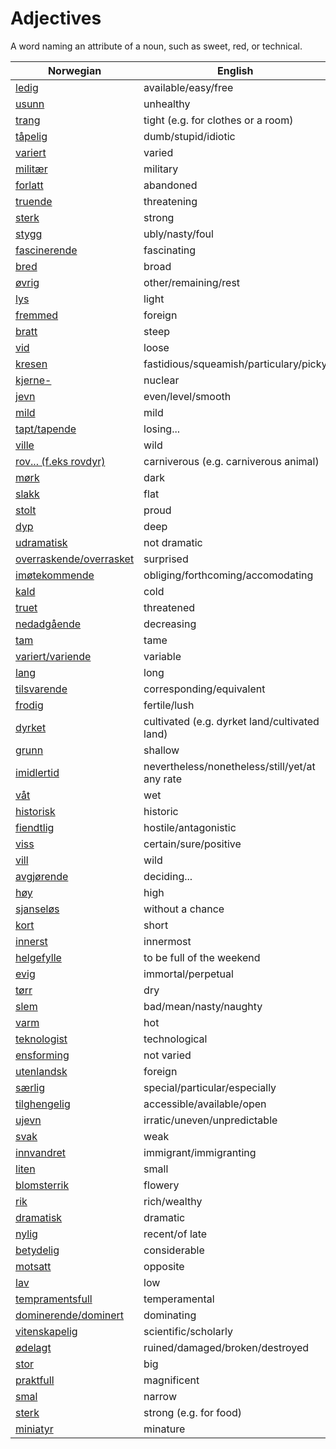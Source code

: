 # Adjectives

A word naming an attribute of a noun, such as sweet, red, or technical.

| Norwegian | English |
| --- | --- |
| [ledig](https://www.ordnett.no/search?language=no&phrase=ledig) | available/easy/free |
| [usunn](https://www.ordnett.no/search?language=no&phrase=usunn) | unhealthy |
| [trang](https://www.ordnett.no/search?language=no&phrase=trang) | tight (e.g. for clothes or a room) |
| [tåpelig](https://www.ordnett.no/search?language=no&phrase=tåpelig) | dumb/stupid/idiotic |
| [variert](https://www.ordnett.no/search?language=no&phrase=variert) | varied |
| [militær](https://www.ordnett.no/search?language=no&phrase=militær) | military |
| [forlatt](https://www.ordnett.no/search?language=no&phrase=forlatt) | abandoned |
| [truende](https://www.ordnett.no/search?language=no&phrase=truende) | threatening |
| [sterk](https://www.ordnett.no/search?language=no&phrase=sterk) | strong |
| [stygg](https://www.ordnett.no/search?language=no&phrase=stygg) | ubly/nasty/foul |
| [fascinerende](https://www.ordnett.no/search?language=no&phrase=fascinerende) | fascinating |
| [bred](https://www.ordnett.no/search?language=no&phrase=bred) | broad |
| [øvrig](https://www.ordnett.no/search?language=no&phrase=øvrig) | other/remaining/rest |
| [lys](https://www.ordnett.no/search?language=no&phrase=lys) | light |
| [fremmed](https://www.ordnett.no/search?language=no&phrase=fremmed) | foreign |
| [bratt](https://www.ordnett.no/search?language=no&phrase=bratt) | steep |
| [vid](https://www.ordnett.no/search?language=no&phrase=vid) | loose |
| [kresen](https://www.ordnett.no/search?language=no&phrase=kresen) | fastidious/squeamish/particulary/picky |
| [kjerne-](https://www.ordnett.no/search?language=no&phrase=kjerne-) | nuclear |
| [jevn](https://www.ordnett.no/search?language=no&phrase=jevn) | even/level/smooth |
| [mild](https://www.ordnett.no/search?language=no&phrase=mild) | mild |
| [tapt/tapende](https://www.ordnett.no/search?language=no&phrase=tapt/tapende) | losing... |
| [ville](https://www.ordnett.no/search?language=no&phrase=ville) | wild |
| [rov... (f.eks rovdyr)](https://www.ordnett.no/search?language=no&phrase=rov...%20(f.eks%20rovdyr)) | carniverous (e.g. carniverous animal) |
| [mørk](https://www.ordnett.no/search?language=no&phrase=mørk) | dark |
| [slakk](https://www.ordnett.no/search?language=no&phrase=slakk) | flat |
| [stolt](https://www.ordnett.no/search?language=no&phrase=stolt) | proud |
| [dyp](https://www.ordnett.no/search?language=no&phrase=dyp) | deep |
| [udramatisk](https://www.ordnett.no/search?language=no&phrase=udramatisk) | not dramatic |
| [overraskende/overrasket](https://www.ordnett.no/search?language=no&phrase=overraskende/overrasket) | surprised |
| [imøtekommende](https://www.ordnett.no/search?language=no&phrase=imøtekommende) | obliging/forthcoming/accomodating |
| [kald](https://www.ordnett.no/search?language=no&phrase=kald) | cold |
| [truet](https://www.ordnett.no/search?language=no&phrase=truet) | threatened |
| [nedadgående](https://www.ordnett.no/search?language=no&phrase=nedadgående) | decreasing |
| [tam](https://www.ordnett.no/search?language=no&phrase=tam) | tame |
| [variert/variende](https://www.ordnett.no/search?language=no&phrase=variert/variende) | variable |
| [lang](https://www.ordnett.no/search?language=no&phrase=lang) | long |
| [tilsvarende](https://www.ordnett.no/search?language=no&phrase=tilsvarende) | corresponding/equivalent |
| [frodig](https://www.ordnett.no/search?language=no&phrase=frodig) | fertile/lush |
| [dyrket](https://www.ordnett.no/search?language=no&phrase=dyrket) | cultivated (e.g. dyrket land/cultivated land) |
| [grunn](https://www.ordnett.no/search?language=no&phrase=grunn) | shallow |
| [imidlertid](https://www.ordnett.no/search?language=no&phrase=imidlertid) | nevertheless/nonetheless/still/yet/at any rate |
| [våt](https://www.ordnett.no/search?language=no&phrase=våt) | wet |
| [historisk](https://www.ordnett.no/search?language=no&phrase=historisk) | historic |
| [fiendtlig](https://www.ordnett.no/search?language=no&phrase=fiendtlig) | hostile/antagonistic |
| [viss](https://www.ordnett.no/search?language=no&phrase=viss) | certain/sure/positive |
| [vill](https://www.ordnett.no/search?language=no&phrase=vill) | wild |
| [avgjørende](https://www.ordnett.no/search?language=no&phrase=avgjørende) | deciding... |
| [høy](https://www.ordnett.no/search?language=no&phrase=høy) | high |
| [sjanseløs](https://www.ordnett.no/search?language=no&phrase=sjanseløs) | without a chance |
| [kort](https://www.ordnett.no/search?language=no&phrase=kort) | short |
| [innerst](https://www.ordnett.no/search?language=no&phrase=innerst) | innermost |
| [helgefylle](https://www.ordnett.no/search?language=no&phrase=helgefylle) | to be full of the weekend |
| [evig](https://www.ordnett.no/search?language=no&phrase=evig) | immortal/perpetual |
| [tørr](https://www.ordnett.no/search?language=no&phrase=tørr) | dry |
| [slem](https://www.ordnett.no/search?language=no&phrase=slem) | bad/mean/nasty/naughty |
| [varm](https://www.ordnett.no/search?language=no&phrase=varm) | hot |
| [teknologist](https://www.ordnett.no/search?language=no&phrase=teknologist) | technological |
| [ensforming](https://www.ordnett.no/search?language=no&phrase=ensforming) | not varied |
| [utenlandsk](https://www.ordnett.no/search?language=no&phrase=utenlandsk) | foreign |
| [særlig](https://www.ordnett.no/search?language=no&phrase=særlig) | special/particular/especially |
| [tilghengelig](https://www.ordnett.no/search?language=no&phrase=tilghengelig) | accessible/available/open |
| [ujevn](https://www.ordnett.no/search?language=no&phrase=ujevn) | irratic/uneven/unpredictable |
| [svak](https://www.ordnett.no/search?language=no&phrase=svak) | weak |
| [innvandret](https://www.ordnett.no/search?language=no&phrase=innvandret) | immigrant/immigranting |
| [liten](https://www.ordnett.no/search?language=no&phrase=liten) | small |
| [blomsterrik](https://www.ordnett.no/search?language=no&phrase=blomsterrik) | flowery |
| [rik](https://www.ordnett.no/search?language=no&phrase=rik) | rich/wealthy |
| [dramatisk](https://www.ordnett.no/search?language=no&phrase=dramatisk) | dramatic |
| [nylig](https://www.ordnett.no/search?language=no&phrase=nylig) | recent/of late |
| [betydelig](https://www.ordnett.no/search?language=no&phrase=betydelig) | considerable |
| [motsatt](https://www.ordnett.no/search?language=no&phrase=motsatt) | opposite |
| [lav](https://www.ordnett.no/search?language=no&phrase=lav) | low |
| [tempramentsfull](https://www.ordnett.no/search?language=no&phrase=tempramentsfull) | temperamental |
| [dominerende/dominert](https://www.ordnett.no/search?language=no&phrase=dominerende/dominert) | dominating |
| [vitenskapelig](https://www.ordnett.no/search?language=no&phrase=vitenskapelig) | scientific/scholarly |
| [ødelagt](https://www.ordnett.no/search?language=no&phrase=ødelagt) | ruined/damaged/broken/destroyed |
| [stor](https://www.ordnett.no/search?language=no&phrase=stor) | big |
| [praktfull](https://www.ordnett.no/search?language=no&phrase=praktfull) | magnificent |
| [smal](https://www.ordnett.no/search?language=no&phrase=smal) | narrow |
| [sterk](https://www.ordnett.no/search?language=no&phrase=sterk) | strong (e.g. for food) |
| [miniatyr](https://www.ordnett.no/search?language=no&phrase=miniatyr) | minature |

